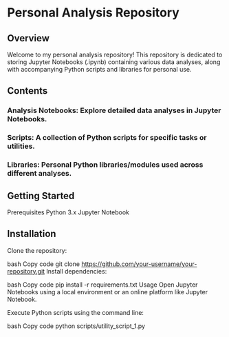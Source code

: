 # Personal Analysis Repository

## Overview
Welcome to my personal analysis repository! This repository is dedicated to storing Jupyter Notebooks (.ipynb) containing various data analyses, along with accompanying Python scripts and libraries for personal use.

## Contents

### Analysis Notebooks: Explore detailed data analyses in Jupyter Notebooks.

### Scripts: A collection of Python scripts for specific tasks or utilities.

### Libraries: Personal Python libraries/modules used across different analyses.

## Getting Started
Prerequisites
Python 3.x
Jupyter Notebook

## Installation
Clone the repository:

bash
Copy code
git clone https://github.com/your-username/your-repository.git
Install dependencies:

bash
Copy code
pip install -r requirements.txt
Usage
Open Jupyter Notebooks using a local environment or an online platform like Jupyter Notebook.

Execute Python scripts using the command line:

bash
Copy code
python scripts/utility_script_1.py

